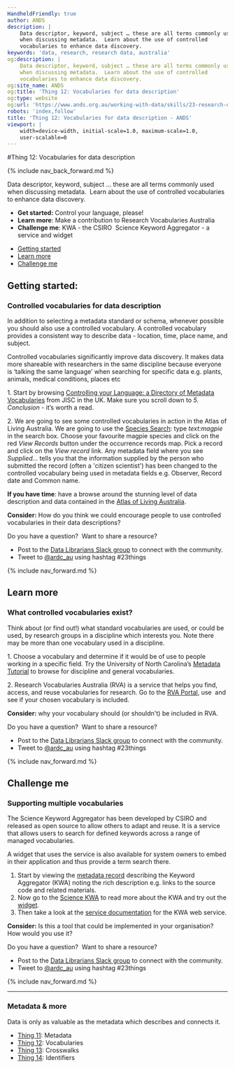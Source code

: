 ```yaml
---
HandheldFriendly: true
author: ANDS
description: |
    Data descriptor, keyword, subject … these are all terms commonly used
    when discussing metadata.  Learn about the use of controlled
    vocabularies to enhance data discovery.
keywords: 'data, research, research data, australia'
og:description: |
    Data descriptor, keyword, subject … these are all terms commonly used
    when discussing metadata.  Learn about the use of controlled
    vocabularies to enhance data discovery.
og:site_name: ANDS
og:title: 'Thing 12: Vocabularies for data description'
og:type: website
og:url: 'https://www.ands.org.au/working-with-data/skills/23-research-data-things/all23/thing-12'
robots: 'index,follow'
title: 'Thing 12: Vocabularies for data description - ANDS'
viewport: |
    width=device-width, initial-scale=1.0, maximum-scale=1.0,
    user-scalable=0
---
```


#Thing 12: Vocabularies for data description

{% include nav_back_forward.md %}

Data descriptor, keyword, subject … these are all terms commonly used
when discussing metadata.  Learn about the use of controlled
vocabularies to enhance data discovery.

-   **Get started:** Control your language, please!
-   **Learn more**: Make a contribution to Research Vocabularies
    Australia
-   **Challenge me**: KWA - the CSIRO  Science Keyword Aggregator - a
    service and widget


* [Getting started](#getting-started)
* [Learn more](#learn-more)
* [Challenge me](#challenge-me)

## Getting started: 

### Controlled vocabularies for data description

In addition to selecting a metadata standard or schema, whenever
possible you should also use a controlled vocabulary. A controlled
vocabulary provides a consistent way to describe data - location, time,
place name, and subject.

Controlled vocabularies significantly improve data discovery. It makes
data more shareable with researchers in the same discipline because
everyone is ‘talking the same language’ when searching for specific data
e.g. plants, animals, medical conditions, places etc

1\. Start by browsing [Controlling your Language: a Directory of Metadata
Vocabularies](http://www.webarchive.org.uk/wayback/archive/20160101151732/http://www.jiscdigitalmedia.ac.uk/guide/controlling-your-language-links-to-metadata-vocabularies "Control your language")
from JISC in the UK. Make sure you scroll down to *5. Conclusion* - it’s
worth a read.

2\. We are going to see some controlled vocabularies in action in
the Atlas of Living Australia. We are going to use the [Species Search](https://bie.ala.org.au/ "ALA"): type *text:magpie* in
the search box. Choose your favourite magpie species and click on the red *View Records* button under the occurrence records map. Pick a record and click on the
*View record* link. Any metadata field where you see
*Supplied...* tells you that the information supplied by the person who
submitted the record (often a 'citizen scientist') has been changed to
the controlled vocabulary being used in metadata fields e.g. Observer,
Record date and Common name.

**If you have time**: have a browse around the stunning level of data
description and data contained in the [Atlas of Living
Australia](http://www.ala.org.au/ "ALA").

**Consider:** How do you think we could encourage people to use
controlled vocabularies in their data descriptions?

Do you have a question?  Want to share a resource?
- Post to the [Data Librarians Slack group](https://tiny.cc/data-librarians) to connect with the community.
- Tweet to [@ardc_au](https://twitter.com/ARDC_AU) using hashtag #23things

{% include nav_forward.md %}

## Learn more

### What controlled vocabularies exist?

Think about (or find out!) what standard vocabularies are used, or could
be used, by research groups in a discipline which interests you. Note
there may be more than one vocabulary used in a discipline.

1\. Choose a vocabulary and determine if it would be of use to people
working in a specific field. Try the University of North Carolina’s
[Metadata Tutorial](http://guides.lib.unc.edu/c.php?g=8749&p=44502) to
browse for discipline and general vocabularies.

2\. Research Vocabularies Australia (RVA) is a service that helps you
find, access, and reuse vocabularies for research. Go to the [RVA
Portal](https://vocabs.ands.org.au/), use  and see if your chosen
vocabulary is included.

**Consider:** why your vocabulary should (or shouldn't) be included in
RVA.

Do you have a question?  Want to share a resource?
- Post to the [Data Librarians Slack group](https://tiny.cc/data-librarians) to connect with the community.
- Tweet to [@ardc_au](https://twitter.com/ARDC_AU) using hashtag #23things

{% include nav_forward.md %}

## Challenge me 

### Supporting multiple vocabularies

The Science Keyword Aggregator has been developed by CSIRO and released
as open source to allow others to adapt and reuse. It is a service that
allows users to search for defined keywords across a range of managed
vocabularies.

A widget that uses the service is also available for system owners to
embed in their application and thus provide a term search there.

1.  Start by viewing the [metadata
    record](https://data.csiro.au/dap/landingpage?pid=csiro:15631 "KWA metadata record")
    describing the Keyword Aggregator (KWA) noting the rich description
    e.g. links to the source code and related materials.
2.  Now go to the [Science KWA](http://scikey.org/) to read more about
    the KWA and try out the [widget](http://scikey.org/page/widget).
3.  Then take a look at the [service
    documentation](https://confluence.csiro.au/display/VOCAB/Keyword+Aggregator+Web+Service+Documentation)
    for the KWA web service.

**Consider:** Is this a tool that could be implemented in your
organisation? How would you use it?

Do you have a question?  Want to share a resource?
- Post to the [Data Librarians Slack group](https://tiny.cc/data-librarians) to connect with the community.
- Tweet to [@ardc_au](https://twitter.com/ARDC_AU) using hashtag #23things

{% include nav_forward.md %}

------------------------------------------------------------------------


### Metadata & more

Data is only as valuable as the metadata which describes and
connects it.

-   [Thing 11](thing-11.md): Metadata
-   [Thing 12](thing-12.md): Vocabularies
-   [Thing 13](thing-13.md): Crosswalks
-   [Thing 14](thing-14.md): Identifiers
